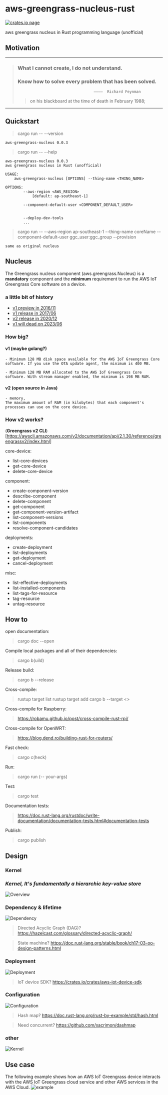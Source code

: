 # aws-greengrass-nucleus-rust

[![crates.io page](https://img.shields.io/badge/crates.io-0.0.3-brightgreen)](https://crates.io/crates/aws-greengrass-nucleus)

aws greengrass nucleus in Rust programming language (unofficial)


## Motivation
---
> ### What I cannot create, I do not understand.
>
> ### Know how to solve every problem that has been solved. 
>
>                                       ————  Richard Feynman 
>> on his blackboard at the time of death in February 1988; 
>>

---

## Quickstart
> cargo run -- --version
``` 
aws-greengrass-nucleus 0.0.3
```

> cargo run -- --help
```
aws-greengrass-nucleus 0.0.3
aws greengrass nucleus in Rust (unofficial)

USAGE:
    aws-greengrass-nucleus [OPTIONS] --thing-name <THING_NAME>

OPTIONS:
        --aws-region <AWS_REGION>
            [default: ap-southeast-1]

        --component-default-user <COMPONENT_DEFAULT_USER>
            

        --deploy-dev-tools
        ...
```

> cargo run -- --aws-region ap-southeast-1 --thing-name coreName  --component-default-user ggc_user:ggc_group --provision
>
```
same as original nucleus
```

## Nucleus
The Greengrass nucleus component (aws.greengrass.Nucleus) is a **mandatory** component and the **minimum** requirement to run the AWS IoT Greengrass Core software on a device. 

### a little bit of history

- [v1 preview in 2016/11](https://aws.amazon.com/about-aws/whats-new/2016/11/announcing-aws-greengrass-now-in-limited-preview/)
- [v1 release in 2017/06](https://aws.amazon.com/about-aws/whats-new/2017/06/aws-greengrass-is-now-generally-available/)
- [v2 release in 2020/12](https://www.youtube.com/watch?v=fBNG8OglRZQ)
- [v1 will dead on 2023/06](https://docs.aws.amazon.com/greengrass/v1/developerguide/what-is-gg.html)

### How big?
#### v1 (maybe golang?)
    - Minimum 128 MB disk space available for the AWS IoT Greengrass Core software. If you use the OTA update agent, the minimum is 400 MB.

    - Minimum 128 MB RAM allocated to the AWS IoT Greengrass Core software. With stream manager enabled, the minimum is 198 MB RAM.

#### v2 (open source in Java)
    - memory,
    The maximum amount of RAM (in kilobytes) that each component's processes can use on the core device.

### How v2 works?
(**Greengrass v2 CLI**)[https://awscli.amazonaws.com/v2/documentation/api/2.1.30/reference/greengrassv2/index.html]

core-device:
- list-core-devices
- get-core-device
- delete-core-device

component:
- create-component-version
- describe-component
- delete-component
- get-component
- get-component-version-artifact
- list-component-versions
- list-components
- resolve-component-candidates

deployments:
- create-deployment
- list-deployments
- get-deployment
- cancel-deployment

misc:
- list-effective-deployments
- list-installed-components
- list-tags-for-resource
- tag-resource
- untag-resource

## How to

open documentation:
> cargo doc --open

Compile local packages and all of their dependencies:
> cargo b(uild)

Release build:
> cargo b --release

Cross-compile:
> rustup target list
> rustup target add <arch->
> cargo b --target <>

Cross-compile for Raspberry:
> https://robamu.github.io/post/cross-compile-rust-rpi/


Cross-compile for OpenWRT:
> https://blog.dend.ro/building-rust-for-routers/

Fast check:
> cargo c(heck)

Run:
> cargo run (-- your-args)

Test:
> cargo test

Documentation tests:
> https://doc.rust-lang.org/rustdoc/write-documentation/documentation-tests.html#documentation-tests

Publish:
> cargo publish

## Design

### Kernel
### *Kernel, It's fundamentally a hierarchic key-value store*
![Overview](/docs/images/Overview.jpg)
### Dependency & lifetime
![Dependency](/docs/images/DependencyStateTime.png)

> Directed Acyclic Graph (DAG)?
> https://hazelcast.com/glossary/directed-acyclic-graph/

> State machine?
> https://doc.rust-lang.org/stable/book/ch17-03-oo-design-patterns.html

### Deployment
![Deployment](/docs/images/IotJobsDeployment.png)
> IoT device SDK?
> https://crates.io/crates/aws-iot-device-sdk
### Configuration
![Configuration](/docs/images/ConfigurationTree.png)
> Hash map?
> https://doc.rust-lang.org/rust-by-example/std/hash.html

> Need concurrent?
> https://github.com/xacrimon/dashmap
### other
![Kernel](/docs/images/KernelTLogInit.png)

## Use case
The following example shows how an AWS IoT Greengrass device interacts with the AWS IoT Greengrass cloud service and other AWS services in the AWS Cloud.
![example](/docs/images/example.png)